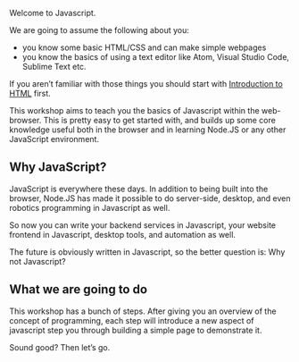 Welcome to Javascript.

We are going to assume the following about you:

 - you know some basic HTML/CSS and can make simple webpages
 - you know the basics of using a text editor like Atom, Visual Studio Code, Sublime Text etc.

If you aren’t familiar with those things you should start with [Introduction to HTML](LINK) first.

This workshop aims to teach you the basics of Javascript within the web-browser.  This is pretty easy to get started with, and builds up some core  knowledge useful both in the browser and in learning Node.JS or any other JavaScript environment.

## Why JavaScript?

JavaScript is everywhere these days.  In addition to being built into the browser, Node.JS has made it possible to do server-side, desktop, and even robotics programming in Javascript as well.  

So now you can write your backend services in Javascript, your website frontend  in Javascript, desktop tools, and automation as well.

The future is obviously written in Javascript, so the better question is: Why not Javascript?

## What we are going to do

This workshop has a bunch of steps.  After giving you an overview of the concept of programming, each step will introduce a new aspect of javascript step you through building a simple page to demonstrate it.

Sound good?  Then let’s go.
